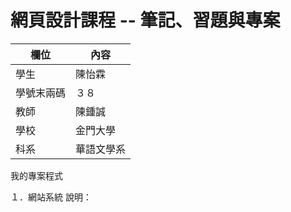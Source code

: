 # 網頁設計課程 -- 筆記、習題與專案

欄位 | 內容
-----|--------
學生 | 陳怡霖 
學號末兩碼 | ３８
教師 | 陳鍾誠
學校 | 金門大學
科系 | 華語文學系

我的專案程式

１．網站系統
說明：
